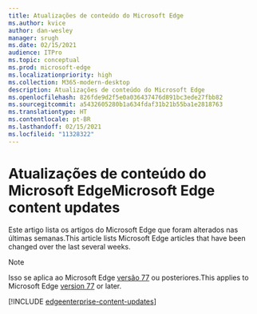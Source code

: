 ```yaml
---
title: Atualizações de conteúdo do Microsoft Edge
ms.author: kvice
author: dan-wesley
manager: srugh
ms.date: 02/15/2021
audience: ITPro
ms.topic: conceptual
ms.prod: microsoft-edge
ms.localizationpriority: high
ms.collection: M365-modern-desktop
description: Atualizações de conteúdo do Microsoft Edge
ms.openlocfilehash: 826fde9d2f5e0a036437476d891bc3ede27fbb82
ms.sourcegitcommit: a5432605280b1a634fdaf31b21b55ba1e2818763
ms.translationtype: HT
ms.contentlocale: pt-BR
ms.lasthandoff: 02/15/2021
ms.locfileid: "11328322"
---
```

# <span data-ttu-id="548eb-103">Atualizações de conteúdo do Microsoft Edge</span><span class="sxs-lookup"><span data-stu-id="548eb-103">Microsoft Edge content updates</span></span>

<span data-ttu-id="548eb-104">Este artigo lista os artigos do Microsoft Edge que foram alterados nas últimas semanas.</span><span class="sxs-lookup"><span data-stu-id="548eb-104">This article lists Microsoft Edge articles that have been changed over the last several weeks.</span></span>


> [!NOTE]
> <span data-ttu-id="548eb-105">Isso se aplica ao Microsoft Edge [versão 77](https://support.microsoft.com/help/4027011/microsoft-edge-find-out-which-version-you-have?ocid=MicrosoftStore-EdgeVersion) ou posteriores.</span><span class="sxs-lookup"><span data-stu-id="548eb-105">This applies to Microsoft Edge [version 77](https://support.microsoft.com/help/4027011/microsoft-edge-find-out-which-version-you-have?ocid=MicrosoftStore-EdgeVersion) or later.</span></span>

[!INCLUDE [edgeenterprise-content-updates](./includes/edgeenterprise-content-updates.md)]
